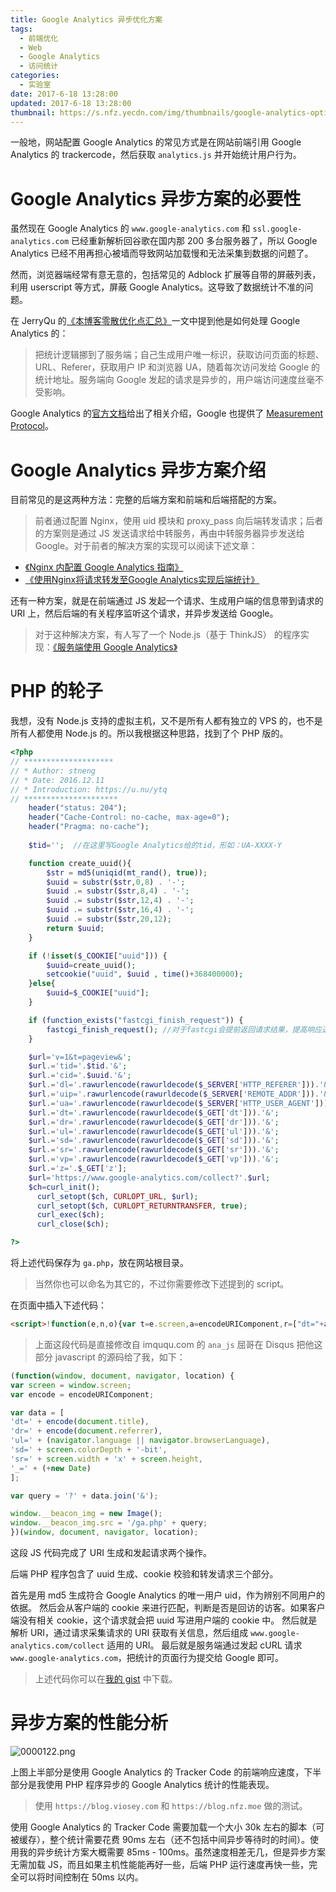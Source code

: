 ```yaml
---
title: Google Analytics 异步优化方案
tags:
  - 前端优化
  - Web
  - Google Analytics
  - 访问统计
categories:
  - 实验室
date: 2017-6-18 13:28:00
updated: 2017-6-18 13:28:00
thumbnail: https://s.nfz.yecdn.com/img/thumbnails/google-analytics-optimize.png
---
```


一般地，网站配置 Google An­a­lyt­ics 的常见方式是在网站前端引用 Google Analytics 的 trackercode，然后获取 `analytics.js` 并开始统计用户行为。

<!-- more -->

# Google Analytics 异步方案的必要性

虽然现在 Google Analytics 的 `www.google-analytics.com` 和 `ssl.google-analytics.com` 已经重新解析回谷歌在国内那 200 多台服务器了，所以 Google Analytics 已经不用再担心被墙而导致网站加载慢和无法采集到数据的问题了。

然而，浏览器端经常有意无意的，包括常见的 Ad­block 扩展等自带的屏蔽列表，利用 user­script 等方式，屏蔽 Google An­a­lyt­ics。这导致了数据统计不准的问题。

在 JerryQu 的[《本博客零散优化点汇总》](https://imququ.com/post/summary-of-my-blog-optimization.html)一文中提到他是如何处理 Google Analytics 的：

> 把统计逻辑挪到了服务端；自己生成用户唯一标识，获取访问页面的标题、URL、Referer，获取用户 IP 和浏览器 UA，随着每次访问发给 Google 的统计地址。服务端向 Google 发起的请求是异步的，用户端访问速度丝毫不受影响。

Google Analytics 的[官方文档](https://developers.google.com/analytics/devguides/collection/protocol/v1/reference)给出了相关介绍，Google 也提供了 [Measurement Protocol](https://developers.google.com/analytics/devguides/collection/protocol/v1/)。

# Google Analytics 异步方案介绍

目前常见的是这两种方法：完整的后端方案和前端和后端搭配的方案。

> 前者通过配置 Nginx，使用 uid 模块和 proxy_pass 向后端转发请求；后者的方案则是通过 JS 发送请求给中转服务，再由中转服务器异步发送给 Google。对于前者的解决方案的实现可以阅读下述文章：

- [《Ng­inx 内配置 Google An­a­lyt­ics 指南》](https://darknode.in/network/nginx-google-analytics/)
- [《使用Nginx将请求转发至Google Analytics实现后端统计》](https://eason-yang.com/2016/11/04/google-analytics-via-nginx/)

还有一种方案，就是在前端通过 JS 发起一个请求、生成用户端的信息带到请求的 URI 上，然后后端的有关程序监听这个请求，并异步发送给 Google。

> 对于这种解决方案，有人写了一个 Node.js（基于 ThinkJS） 的程序实现：[《服务端使用 Google Analytics》](https://blog.alphatr.com/google-analytics-on-server.html)

# PHP 的轮子

我想，没有 Node.js 支持的虚拟主机，又不是所有人都有独立的 VPS 的，也不是所有人都使用 Node.js 的。所以我根据这种思路，找到了个 PHP 版的。

```php
<?php
// ********************
// * Author: stneng
// * Date: 2016.12.11
// * Introduction: https://u.nu/ytq
// *********************
    header("status: 204");
    header("Cache-Control: no-cache, max-age=0");
    header("Pragma: no-cache");
	
    $tid='';  //在这里写Google Analytics给的tid，形如：UA-XXXX-Y

    function create_uuid(){
        $str = md5(uniqid(mt_rand(), true));
        $uuid = substr($str,0,8) . '-';
        $uuid .= substr($str,8,4) . '-';
        $uuid .= substr($str,12,4) . '-';
        $uuid .= substr($str,16,4) . '-';
        $uuid .= substr($str,20,12);
        return $uuid;
    }

    if (!isset($_COOKIE["uuid"])) {
        $uuid=create_uuid();
        setcookie("uuid", $uuid , time()+368400000);
    }else{
        $uuid=$_COOKIE["uuid"];
    }

    if (function_exists("fastcgi_finish_request")) {
        fastcgi_finish_request(); //对于fastcgi会提前返回请求结果，提高响应速度。
    }

    $url='v=1&t=pageview&';
    $url.='tid='.$tid.'&';
    $url.='cid='.$uuid.'&';
    $url.='dl='.rawurlencode(rawurldecode($_SERVER['HTTP_REFERER'])).'&';
    $url.='uip='.rawurlencode(rawurldecode($_SERVER['REMOTE_ADDR'])).'&';
    $url.='ua='.rawurlencode(rawurldecode($_SERVER['HTTP_USER_AGENT'])).'&';
    $url.='dt='.rawurlencode(rawurldecode($_GET['dt'])).'&';
    $url.='dr='.rawurlencode(rawurldecode($_GET['dr'])).'&';
    $url.='ul='.rawurlencode(rawurldecode($_GET['ul'])).'&';
    $url.='sd='.rawurlencode(rawurldecode($_GET['sd'])).'&';
    $url.='sr='.rawurlencode(rawurldecode($_GET['sr'])).'&';
    $url.='vp='.rawurlencode(rawurldecode($_GET['vp'])).'&';
    $url.='z='.$_GET['z'];
    $url='https://www.google-analytics.com/collect?'.$url;
    $ch=curl_init();
      curl_setopt($ch, CURLOPT_URL, $url);
      curl_setopt($ch, CURLOPT_RETURNTRANSFER, true);
      curl_exec($ch);
      curl_close($ch);

?>
```

将上述代码保存为 `ga.php`，放在网站根目录。

> 当然你也可以命名为其它的，不过你需要修改下述提到的 script。

在页面中插入下述代码：

```html
<script>!function(e,n,o){var t=e.screen,a=encodeURIComponent,r=["dt="+a(n.title),"dr="+a(n.referrer),"ul="+(o.language||o.browserLanguage),"sd="+t.colorDepth+"-bit","sr="+t.width+"x"+t.height,"vp="+e.innerWidth+"x"+e.innerHeight,"z="+ +new Date],i="?"+r.join("&");e.__beacon_img=new Image,e.__beacon_img.src="/ga.php"+i}(window,document,navigator,location);</script>
```

> 上面这段代码是直接修改自 imququ.com 的 `ana_js`
> 屈哥在 Disqus 把他这部分 javascript 的源码给了我，如下：

```javascript
(function(window, document, navigator, location) {
var screen = window.screen;
var encode = encodeURIComponent;

var data = [
'dt=' + encode(document.title),
'dr=' + encode(document.referrer),
'ul=' + (navigator.language || navigator.browserLanguage),
'sd=' + screen.colorDepth + '-bit',
'sr=' + screen.width + 'x' + screen.height,
'_=' + (+new Date)
];

var query = '?' + data.join('&');

window.__beacon_img = new Image();
window.__beacon_img.src = '/ga.php' + query;
})(window, document, navigator, location);
```

这段 JS 代码完成了 URI 生成和发起请求两个操作。

后端 PHP 程序包含了 uuid 生成、cookie 校验和转发请求三个部分。

首先是用 md5 生成符合 Google Analytics 的唯一用户 uid，作为辨别不同用户的依据。
然后会从客户端的 cookie 来进行匹配，判断是否是回访的访客。如果客户端没有相关 cookie，这个请求就会把 uuid 写进用户端的 cookie 中。
然后就是解析 URI，通过请求采集请求的 URI 获取有关信息，然后组成 `www.google-analytics.com/collect` 适用的 URI。
最后就是服务端通过发起 cURL 请求 `www.google-analytics.com`，把统计的页面行为提交给 Google 即可。

> 上述代码你可以在[我的 gist](https://gist.github.com/neoFelhz/4bc074783641b1ba9f4484cd232765e7) 中下载。

# 异步方案的性能分析

![0000122.png](https://bbs-static.nfz.yecdn.com/i/0000122.png)

上图上半部分是使用 Google Analytics 的 Tracker Code 的前端响应速度，下半部分是我使用 PHP 程序异步的 Google Analytics 统计的性能表现。

> 使用 `https://blog.viosey.com` 和 `https://blog.nfz.moe` 做的测试。

使用 Google Analytics 的 Tracker Code 需要加载一个大小 30k 左右的脚本（可被缓存），整个统计需要花费 90ms 左右（还不包括中间异步等待时的时间）。使用我的异步统计方案大概需要 85ms - 100ms。虽然速度相差无几，但是异步方案无需加载 JS，而且如果主机性能能再好一些，后端 PHP 运行速度再快一些，完全可以将时间控制在 50ms 以内。